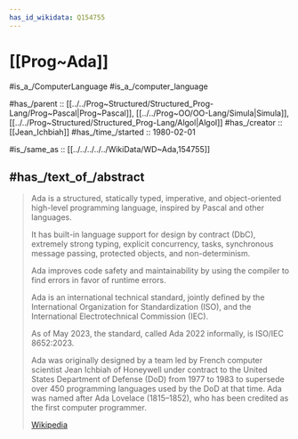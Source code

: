 ```yaml
---
has_id_wikidata: Q154755
---
```

# [[Prog~Ada]] 

#is_a_/ComputerLanguage 
#is_a_/computer_language  

#has_/parent :: [[../../Prog~Structured/Structured_Prog-Lang/Prog~Pascal|Prog~Pascal]], [[../../Prog~OO/OO-Lang/Simula|Simula]], [[../../Prog~Structured/Structured_Prog-Lang/Algol|Algol]] 
#has_/creator ::  [[Jean_Ichbiah]] 
#has_/time_/started :: 1980-02-01 

#is_/same_as :: [[../../../../../WikiData/WD~Ada,154755]] 

## #has_/text_of_/abstract 

> Ada is a structured, statically typed, imperative, and object-oriented high-level programming language, inspired by Pascal and other languages. 
> 
> It has built-in language support for design by contract (DbC), extremely strong typing, explicit concurrency, tasks, synchronous message passing, protected objects, and non-determinism. 
> 
> Ada improves code safety and maintainability by using the compiler to find errors in favor of runtime errors. 
> 
> Ada is an international technical standard, jointly defined by the International Organization for Standardization (ISO), and the International Electrotechnical Commission (IEC). 
> 
> As of May 2023, the standard, called Ada 2022 informally, is ISO/IEC 8652:2023. 
> 
> Ada was originally designed by a team led by French computer scientist Jean Ichbiah of Honeywell under contract to the United States Department of Defense (DoD) from 1977 to 1983 to supersede over 450 programming languages used by the DoD at that time. 
> Ada was named after Ada Lovelace (1815–1852), who has been credited as the first computer programmer.
>
> [Wikipedia](https://en.wikipedia.org/wiki/Ada%20(programming%20language))

